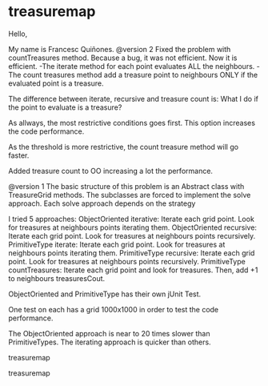 treasuremap
===========

Hello, 

My name is Francesc Quiñones.
@version 2
Fixed the problem with countTreasures method. Because a bug, it was not efficient. Now it is efficient.
-The iterate method for each point evaluates ALL the neighbours.
-The count treasures method add a treasure point to neighbours ONLY if the evaluated point is a treasure.

The difference between iterate, recursive and treasure count is: What I do if the point to evaluate is a treasure?

As allways, the most restrictive conditions goes first. This option increases the code performance.

As the threshold is more restrictive, the count treasure method will go faster.

Added treasure count to OO increasing a lot the performance.

@version 1
The basic structure of this problem is an Abstract class with TreasureGrid methods.
The subclasses are forced to implement the solve approach. Each solve approach depends on the strategy

I tried 5 approaches:
ObjectOriented iterative: Iterate each grid point. Look for treasures at neighbours points iterating them.
ObjectOriented recursive: Iterate each grid point. Look for treasures at neighbours points recursively.
PrimitiveType iterate: Iterate each grid point. Look for treasures at neighbours points iterating them.
PrimitiveType recursive: Iterate each grid point. Look for treasures at neighbours points recursively.
PrimitiveType countTreasures: Iterate each grid point and look for treasures. Then, add +1 to neighbours treasuresCout.

ObjectOriented and PrimitiveType has their own jUnit Test. 

One test on each has a grid 1000x1000 in order to test the code performance.

The ObjectOriented approach is near to 20 times slower than PrimitiveTypes. 
The iterating approach is quicker than others.

treasuremap

treasuremap
